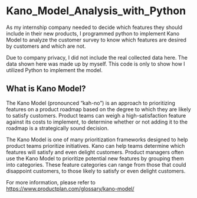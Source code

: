 # Kano_Model_Analysis_with_Python

As my internship company needed to decide which features they should include in their new products, I programmed python to implement Kano Model to analyze the customer survey to know which features are desired by customers and which are not.

Due to company privacy, I did not include the real collected data here. The data shown here was made up by myself. This code is only to show how I utilized Python to implement the model.

## What is Kano Model?

The Kano Model (pronounced “kah-no”) is an approach to prioritizing features on a product roadmap based on the degree to which they are likely to satisfy customers. Product teams can weigh a high-satisfaction feature against its costs to implement, to determine whether or not adding it to the roadmap is a strategically sound decision.

The Kano Model is one of many prioritization frameworks designed to help product teams prioritize initiatives. Kano can help teams determine which features will satisfy and even delight customers. Product managers often use the Kano Model to prioritize potential new features by grouping them into categories. These feature categories can range from those that could disappoint customers, to those likely to satisfy or even delight customers.

For more information, please refer to https://www.productplan.com/glossary/kano-model/
